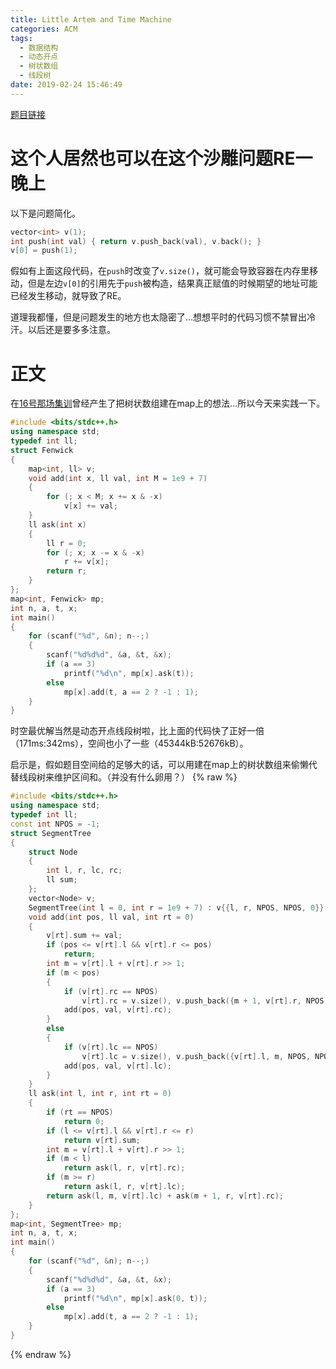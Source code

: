 ```yaml
---
title: Little Artem and Time Machine
categories: ACM
tags:
  - 数据结构
  - 动态开点
  - 树状数组
  - 线段树
date: 2019-02-24 15:46:49
---
```

[题目链接](https://vjudge.net/problem/CodeForces-641E)

# 这个人居然也可以在这个沙雕问题RE一晚上
以下是问题简化。
```cpp
vector<int> v(1);
int push(int val) { return v.push_back(val), v.back(); }
v[0] = push(1);
```
假如有上面这段代码，在`push`时改变了`v.size()`，就可能会导致容器在内存里移动，但是左边`v[0]`的引用先于`push`被构造，结果真正赋值的时候期望的地址可能已经发生移动，就导致了RE。

道理我都懂，但是问题发生的地方也太隐密了…想想平时的代码习惯不禁冒出冷汗。以后还是要多多注意。
# 正文
在[16号那场集训](https://wu-kan.github.io/posts/acm/题解/Bubble-Cup-11-Finals)曾经产生了把树状数组建在map上的想法…所以今天来实践一下。
```cpp
#include <bits/stdc++.h>
using namespace std;
typedef int ll;
struct Fenwick
{
	map<int, ll> v;
	void add(int x, ll val, int M = 1e9 + 7)
	{
		for (; x < M; x += x & -x)
			v[x] += val;
	}
	ll ask(int x)
	{
		ll r = 0;
		for (; x; x -= x & -x)
			r += v[x];
		return r;
	}
};
map<int, Fenwick> mp;
int n, a, t, x;
int main()
{
	for (scanf("%d", &n); n--;)
	{
		scanf("%d%d%d", &a, &t, &x);
		if (a == 3)
			printf("%d\n", mp[x].ask(t));
		else
			mp[x].add(t, a == 2 ? -1 : 1);
	}
}
```
时空最优解当然是动态开点线段树啦，比上面的代码快了正好一倍（171ms:342ms），空间也小了一些（45344kB:52676kB）。

启示是，假如题目空间给的足够大的话，可以用建在map上的树状数组来偷懒代替线段树来维护区间和。（并没有什么卵用？）
{% raw %}
```cpp
#include <bits/stdc++.h>
using namespace std;
typedef int ll;
const int NPOS = -1;
struct SegmentTree
{
	struct Node
	{
		int l, r, lc, rc;
		ll sum;
	};
	vector<Node> v;
	SegmentTree(int l = 0, int r = 1e9 + 7) : v{{l, r, NPOS, NPOS, 0}} {}
	void add(int pos, ll val, int rt = 0)
	{
		v[rt].sum += val;
		if (pos <= v[rt].l && v[rt].r <= pos)
			return;
		int m = v[rt].l + v[rt].r >> 1;
		if (m < pos)
		{
			if (v[rt].rc == NPOS)
				v[rt].rc = v.size(), v.push_back({m + 1, v[rt].r, NPOS, NPOS, 0});
			add(pos, val, v[rt].rc);
		}
		else
		{
			if (v[rt].lc == NPOS)
				v[rt].lc = v.size(), v.push_back({v[rt].l, m, NPOS, NPOS, 0});
			add(pos, val, v[rt].lc);
		}
	}
	ll ask(int l, int r, int rt = 0)
	{
		if (rt == NPOS)
			return 0;
		if (l <= v[rt].l && v[rt].r <= r)
			return v[rt].sum;
		int m = v[rt].l + v[rt].r >> 1;
		if (m < l)
			return ask(l, r, v[rt].rc);
		if (m >= r)
			return ask(l, r, v[rt].lc);
		return ask(l, m, v[rt].lc) + ask(m + 1, r, v[rt].rc);
	}
};
map<int, SegmentTree> mp;
int n, a, t, x;
int main()
{
	for (scanf("%d", &n); n--;)
	{
		scanf("%d%d%d", &a, &t, &x);
		if (a == 3)
			printf("%d\n", mp[x].ask(0, t));
		else
			mp[x].add(t, a == 2 ? -1 : 1);
	}
}
```
{% endraw %}

